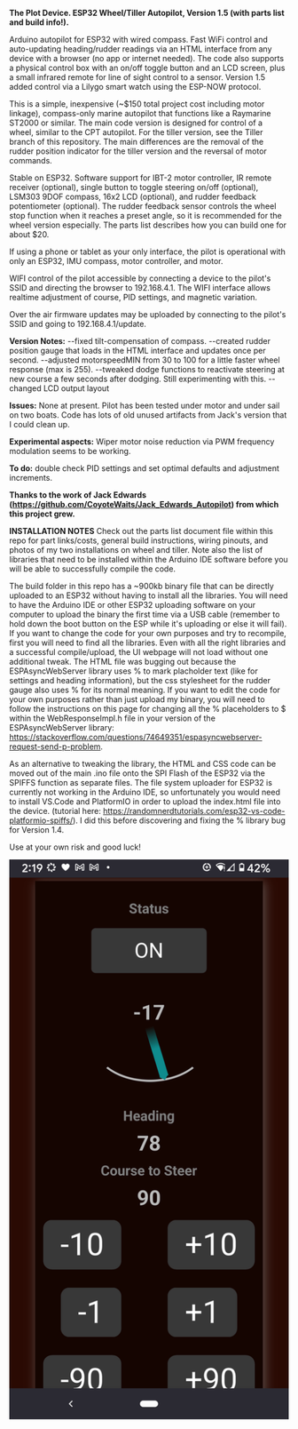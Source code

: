 **The Plot Device. 
ESP32 Wheel/Tiller Autopilot, Version 1.5  (with parts list and build info!).**

Arduino autopilot for ESP32 with wired compass. Fast WiFi control and auto-updating heading/rudder readings via an HTML interface from any device with a browser (no app or internet needed). The code also supports a physical control box with an on/off toggle button and an LCD screen, plus a small infrared remote for line of sight control to a sensor. Version 1.5 added control via a Lilygo smart watch using the ESP-NOW protocol. 

This is a simple, inexpensive (~$150 total project cost including motor linkage), compass-only marine autopilot that functions like a Raymarine ST2000 or similar. The main code version is designed for control of a wheel, similar to the CPT autopilot. For the tiller version, see the Tiller branch of this repository. The main differences are the removal of the rudder position indicator for the tiller version and the reversal of motor commands. 

Stable on ESP32. Software support for IBT-2 motor controller, IR remote receiver (optional), single button to toggle steering on/off (optional), LSM303 9DOF compass, 16x2 LCD (optional), and rudder feedback potentiometer (optional). The rudder feedback sensor controls the wheel stop function when it reaches a preset angle, so it is recommended for the wheel version especially. The parts list describes how you can build one for about $20.  

If using a phone or tablet as your only interface, the pilot is operational with only an ESP32, IMU compass, motor controller, and motor. 

WIFI control of the pilot accessible by connecting a device to the pilot's SSID and directing the browser to 192.168.4.1. The WIFI interface allows realtime adjustment of course, PID settings, and magnetic variation. 

Over the air firmware updates may be uploaded by connecting to the pilot's SSID and going to 192.168.4.1/update.

**Version Notes:**
--fixed tilt-compensation of compass.
--created rudder position gauge that loads in the HTML interface and updates once per second.
--adjusted motorspeedMIN from 30 to 100 for a little faster wheel response (max is 255). 
--tweaked dodge functions to reactivate steering at new course a few seconds after dodging. Still experimenting with this. 
--changed LCD output layout

**Issues:**
None at present. Pilot has been tested under motor and under sail on two boats. Code has lots of old unused artifacts from Jack's version that I could clean up.

**Experimental aspects:** 
Wiper motor noise reduction via PWM frequency modulation seems to be working. 

**To do:**
double check PID settings and set optimal defaults and adjustment increments.

**Thanks to the work of Jack Edwards (https://github.com/CoyoteWaits/Jack_Edwards_Autopilot) from which this project grew.**


**INSTALLATION NOTES**
Check out the parts list document file within this repo for part links/costs, general build instructions, wiring pinouts, and photos of my two installations on wheel and tiller. Note also the list of libraries that need to be installed within the Arduino IDE software before you will be able to successfully compile the code. 

The build folder in this repo has a ~900kb binary file that can be directly uploaded to an ESP32 without having to install all the libraries. You will need to have the Arduino IDE or other ESP32 uploading software on your computer to upload the binary the first time via a USB cable (remember to hold down the boot button on the ESP while it's uploading or else it will fail). If you want to change the code for your own purposes and try to recompile, first you will need to find all the libraries. Even with all the right libraries and a successful compile/upload, the UI webpage will not load without one additional tweak. The HTML file was bugging out because the ESPAsyncWebServer library uses % to mark placholder text (like for settings and heading information), but the css stylesheet for the rudder gauge also uses % for its normal meaning. If you want to edit the code for your own purposes rather than just upload my binary, you will need to follow the instructions on this page for changing all the % placeholders to $ within the WebResponseImpl.h file in your version of the ESPAsyncWebServer library: https://stackoverflow.com/questions/74649351/espasyncwebserver-request-send-p-problem. 

As an alternative to tweaking the library, the HTML and CSS code can be moved out of the main .ino file onto the SPI Flash of the ESP32 via the SPIFFS function as separate files. The file system uploader for ESP32 is currently not working in the Arduino IDE, so unfortunately you would need to install VS.Code and PlatformIO in order to upload the index.html file into the device. (tutorial here: https://randomnerdtutorials.com/esp32-vs-code-platformio-spiffs/). I did this before discovering and fixing the % library bug for Version 1.4.



Use at your own risk and good luck! 


![jeff-burright/Autopilot_ESP32_wifi/](https://github.com/jeff-burright/Autopilot_ESP32_wifi/blob/main/AP-screenshot_v1_3.png)

